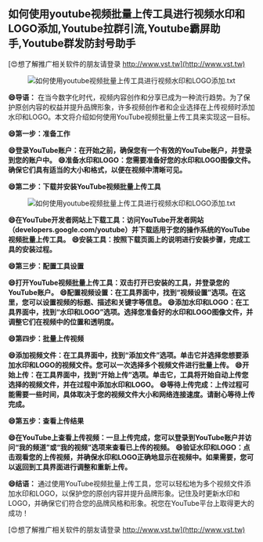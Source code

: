 ## **如何使用youtube视频批量上传工具进行视频水印和LOGO添加,Youtube拉群引流,Youtube霸屏助手,Youtube群发防封号助手**

[😍想了解推广相关软件的朋友请登录 http://www.vst.tw](http://www.vst.tw)

 <center><img src="https://vst.tw/MP4/tuiguang/png/6.png" alt="如何使用youtube视频批量上传工具进行视频水印和LOGO添加.txt"></center>

**😄导语：**
在当今数字化时代，视频内容创作和分享已成为一种流行趋势。为了保护原创内容的权益并提升品牌形象，许多视频创作者和企业选择在上传视频时添加水印和LOGO。本文将介绍如何使用YouTube视频批量上传工具来实现这一目标。

**😄第一步：准备工作**

**😄登录YouTube账户：在开始之前，确保您有一个有效的YouTube账户，并登录到您的账户中。**
**😄准备水印和LOGO：您需要准备好您的水印和LOGO图像文件。确保它们具有适当的大小和格式，以便在视频中清晰可见。**

**😄第二步：下载并安装YouTube视频批量上传工具**

 <center><img src="https://vst.tw/MP4/tuiguang/png/1.png" alt="如何使用youtube视频批量上传工具进行视频水印和LOGO添加.txt"></center>

**😄在YouTube开发者网站上下载工具：访问YouTube开发者网站（developers.google.com/youtube）并下载适用于您的操作系统的YouTube视频批量上传工具。**
**😄安装工具：按照下载页面上的说明进行安装步骤，完成工具的安装过程。**

**😄第三步：配置工具设置**

**😄打开YouTube视频批量上传工具：双击打开已安装的工具，并登录您的YouTube账户。**
**😄配置视频设置：在工具界面中，找到“视频设置”选项。在这里，您可以设置视频的标题、描述和关键字等信息。**
**😄添加水印和LOGO：在工具界面中，找到“水印和LOGO”选项。选择您准备好的水印和LOGO图像文件，并调整它们在视频中的位置和透明度。**

**😄第四步：批量上传视频**

**😄添加视频文件：在工具界面中，找到“添加文件”选项。单击它并选择您想要添加水印和LOGO的视频文件。您可以一次选择多个视频文件进行批量上传。**
**😄开始上传：在工具界面中，找到“开始上传”选项。单击它，工具将开始自动上传您选择的视频文件，并在过程中添加水印和LOGO。**
**😄等待上传完成：上传过程可能需要一些时间，具体取决于您的视频文件大小和网络连接速度。请耐心等待上传完成。**

**😄第五步：查看上传结果**

**😄在YouTube上查看上传视频：一旦上传完成，您可以登录到YouTube账户并访问“我的频道”或“我的视频”选项来查看已上传的视频。**
**😄验证水印和LOGO：点击观看您的上传视频，并确保水印和LOGO正确地显示在视频中。如果需要，您可以返回到工具界面进行调整和重新上传。**

**😄结语：**
通过使用YouTube视频批量上传工具，您可以轻松地为多个视频文件添加水印和LOGO，以保护您的原创内容并提升品牌形象。记住及时更新水印和LOGO，并确保它们符合您的品牌风格和形象。祝您在YouTube平台上取得更大的成功！

[😍想了解推广相关软件的朋友请登录 http://www.vst.tw](http://www.vst.tw)



